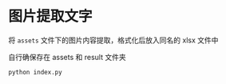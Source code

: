 # 图片提取文字

将 `assets` 文件下的图片内容提取，格式化后放入同名的 xlsx 文件中

自行确保存在 assets 和 result 文件夹

```shell
python index.py
```